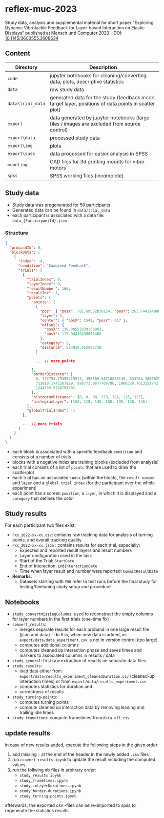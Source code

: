 # reflex-muc-2023

Study data, analysis and supplemental material for short paper "Exploring Dynamic Vibrotactile Feedback for Layer-based Interaction on Elastic Displays" published at Mensch und Computer 2023 - DOI: [10.1145/3603555.3608534](https://doi.org/10.1145/3603555.3608534)

## Content

| Directory         | Description                                                                                          |
| ----------------- | ---------------------------------------------------------------------------------------------------- |
| `code`            | jupyter notebooks for cleaning/converting data, plots, descriptive statistics                        |
| `data`            | raw study data                                                                                       |
| `data\trial_data` | generated data for the study (feedback mode, target layer, positions of data points in scatter plot) |
| `export`          | data generated by jupyter notebooks (large files / images are excluded from source control)          |
| `export\data`     | processed study  data                                                                                |
| `export\img`      | plots                                                                                                |
| `export\spss`     | data processed for easier analysis in SPSS                                                           |
| `mounting`        | CAD files for 3d printing mounts for vibro-motors                                                    |
| `spss`            | SPSS working files (incomplete)                                                                      |

## Study data

* Study data was pregenerated for 50 participants
* Generated data can be found in `data/trial_data`
* each participant is associated with a data file: `data_{ParticipantId}.json`

### Structure

  ``` JSON
  {
    "probandId": 0,                                 
    "blockData": [
      {
        "index": -4,
        "condition": "Combined Feedback",
        "trials": [
          {
            "trialIndex": 0,
            "layerIndex": 0,
            "resultNumber": 166,
            "resultIdx": 1,
            "points": {
              "points": [
                {
                  "pos": { "posX": 781.69552830154, "posY": 263.7441949885747 },
                  "layer": 3,
                  "center": { "posX": 1548, "posY": 617 },
                  "offset": {
                    "posX": 138.09552830153993,
                    "posY": 117.94419498857468
                  },
                  "category": 2,
                  "distance": 524930.662542738
                }

                ... // more points

              ],
              "borderDistance": [
                0, 177754.79355419573, 355509.58710839145, 533264.3806625872,
                711019.1742167829, 888773.9677709786, 1066528.7613251742,
                1244283.5548793701
              ],
              "histogramDistance": [0, 0, 38, 173, 182, 126, 127],
              "histogramLayer": [158, 118, 145, 160, 135, 136, 148]
            },
            "globalTrialIndex": -1
          },

          ... // more trials
        ]
      }
    ]
  }
  ```

* each block is associated with a specific feedback `condition` and consists of a number of trials
* blocks with a negative index are training blocks (excluded from analysis)
* each trial consists of a list of `points` that are used to draw the scatterplot
* each trial has an associated `index` (within the block), the `result number` and `layer` and a `global trial index` (for the participant over the whole experiment)
* each point has a screen `position`, a `layer`, in which it is displayed and a `category` that defines the color

## Study results

For each participant two files exist:

* `Pxx_2022-xx-xx.csv`: contains raw tracking data for analysis of turning points, and overall tracking quality
* `Pxx_2022-xx-xx.json` : contains results for each trial, especially:
  * Expected and reported result layers and result numbers
  * Layer configuration used in the task
  * Start of the Trial: `StartDate`
  * End of Interaction: `EndInteractionDate`
  * Time when layer result and number were reported: `CommitResultDate`
* __Remarks__:
  * Datasets starting with `P00` refer to test runs before the final study for testing/finetuning study setup and procedure

## Notebooks

* `study_convertMissingColumns`: used to reconstruct the empty columns for layer numbers in the first trials (one-time fix)
* `convert_results`:
  * merges separate results for each proband in one large result file (json and data) - do this, when new data is added, as `export/data/data_experiment.csv` is not in version control (too large)
  * computes additional columns
  * computes cleaned up interaction phase and saves times and markers to associated columns in results / data
* `study_general`: first raw extraction of results on separate data files
* `study_results`:
  * load data either from `export/data/results_experiment_cleanedDuration.csv` (cleaned-up interaction times) or from `export/data/results_experiment.csv`
  * computes statistics for duration and
  * correctness of results
* `study_turning-points`:
  * computes turning points
  * compute cleaned up interaction data by removing leading and trailing idle times
* `study_frametimes`: compute frametimes from `data_all.csv`

## update results

in case of new results added, execute the following steps in the given order:

1. add missing `;` at the end of the header in the newly added `.csv` files
2. run `convert_results.ipynb` to update the result including the computed values
3. run the follwing nb files in arbitrary order:
   * `study_results.ipynb`
   * `study_frametimes.ipynb`
   * `study_inLayerDurations.ipynb`
   * `study_border-durations.ipynb`
   * `study_turning-points.ipynb`

afterwards, the exported csv -files can be re-imported to spss to regenerate the statistics results.
